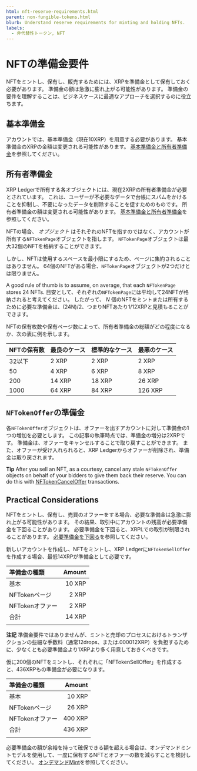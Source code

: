 ```yaml
---
html: nft-reserve-requirements.html
parent: non-fungible-tokens.html
blurb: Understand reserve requirements for minting and holding NFTs.
labels:
  - 非代替性トークン, NFT
---
```


# NFTの準備金要件

NFTをミントし、保有し、販売するためには、XRPを準備金として保有しておく必要があります。 準備金の額は急激に膨れ上がる可能性があります。 準備金の要件を理解することは、ビジネスケースに最適なアプローチを選択するのに役立ちます。

## 基本準備金

アカウントでは、基本準備金（現在10XRP）を用意する必要があります。 基本準備金のXRPの金額は変更される可能性があります。 [基本準備金と所有者準備金](reserves.html#基本準備金と所有者準備金)を参照してください。

## 所有者準備金

XRP Ledgerで所有する各オブジェクトには、現在2XRPの所有者準備金が必要とされています。 これは、ユーザーが不必要なデータで台帳にスパムをかけることを抑制し、不要になったデータを削除することを促すためのものです。 所有者準備金の額は変更される可能性があります。 [基本準備金と所有者準備金](reserves.html#基本準備金と所有者準備金)を参照してください。

NFTの場合、 _オブジェクト_ はそれぞれのNFTを指すのではなく、アカウントが所有する`NFTokenPage`オブジェクトを指します。 `NFTokenPage`オブジェクトは最大32個のNFTを格納することができます。

しかし、NFTは使用するスペースを最小限にするため、ページに集約されることはありません。 64個のNFTがある場合、`NFTokenPage`オブジェクトが2つだけとは限りません。

A good rule of thumb is to assume, on average, that each `NFTokenPage` stores 24 NFTs. 目安として、それぞれの`NFTokenPage`には平均して24NFTが格納されると考えてください。 したがって、 _N_ 個のNFTをミントまたは所有するために必要な準備金は、(24N)/2、つまりNFTあたり1/12XRPと見積もることができます。

NFTの保有枚数や保有ページ数によって、所有者準備金の総額がどの程度になるか、次の表に例を示します。

| NFTの保有数 | 最良のケース | 標準的なケース | 最悪のケース  |
|:------- |:------ |:------- |:------- |
| 32以下    | 2 XRP  | 2 XRP   | 2 XRP   |
| 50      | 4 XRP  | 6 XRP   | 8 XRP   |
| 200     | 14 XRP | 18 XRP  | 26 XRP  |
| 1000    | 64 XRP | 84 XRP  | 126 XRP |

## `NFTokenOffer`の準備金

各`NFTokenOffer`オブジェクトは、オファーを出すアカウントに対して準備金の1つの増加を必要とします。 この記事の執筆時点では、準備金の増分は2XRPです。 準備金は、オファーをキャンセルすることで取り戻すことができます。 また、オファーが受け入れられると、XRP Ledgerからオファーが削除され、準備金は取り戻されます。

**Tip** After you sell an NFT, as a courtesy, cancel any stale `NFTokenOffer` objects on behalf of your bidders to give them back their reserve. You can do this with [NFTokenCancelOffer](nftokencanceloffer.html) transactions.

## Practical Considerations

NFTをミントし、保有し、売買のオファーをする場合、必要な準備金は急激に膨れ上がる可能性があります。 その結果、取引中にアカウントの残高が必要準備金を下回ることがあります。 必要準備金を下回ると、XRPLでの取引が制限されることがあります。 [必要準備金を下回る](reserves.html#必要準備金を下回る)を参照してください。

新しいアカウントを作成し、NFTをミントし、XRP Ledgerに`NFTokenSellOffer`を作成する場合、最低14XRPが準備金として必要です。

| 準備金の種類      | Amount |
|:----------- | ------:|
| 基本          | 10 XRP |
| NFTokenページ  |  2 XRP |
| NFTokenオファー |  2 XRP |
| 合計          | 14 XRP |
|             |        |

**注記** 準備金要件ではありませんが、ミントと売却のプロセスにおけるトランザクションの些細な手数料（通常12drops、または.000012XRP）を負担するために、少なくとも必要準備金より1XRPより多く用意しておきくべきです。

仮に200個のNFTをミントし、それぞれに「NFTokenSellOffer」を作成すると、436XRPもの準備金が必要になります。

| 準備金の種類      |  Amount |
|:----------- | -------:|
| 基本          |  10 XRP |
| NFTokenページ  |  26 XRP |
| NFTokenオファー | 400 XRP |
| 合計          | 436 XRP |
|             |         |

必要準備金の額が余裕を持って確保できる額を超える場合は、オンデマンドミントモデルを使用して、一度に保有するNFTとオファーの数を減らすことを検討してください。 [オンデマンドMint](nftoken-batch-minting.html#オンデマンドmint-遅延minting)を参照してください。
